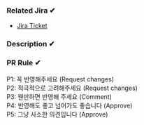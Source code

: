 ### Related Jira ✔
- [Jira Ticket](https://xorker.atlassian.net/browse/DRAW-)

### Description ✔


### PR Rule ✔
P1: 꼭 반영해주세요 (Request changes)  
P2: 적극적으로 고려해주세요 (Request changes)  
P3: 웬만하면 반영해 주세요 (Comment)  
P4: 반영해도 좋고 넘어가도 좋습니다 (Approve)  
P5: 그냥 사소한 의견입니다 (Approve)  

